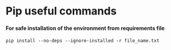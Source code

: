 # Pip useful commands

#### For safe installation of the environment from requirements file 
```
pip install --no-deps --ignore-installed -r file_name.txt
```